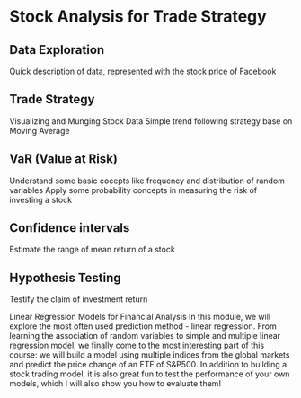 # Stock Analysis for Trade Strategy

## Data Exploration
Quick description of data, represented with the stock price of Facebook 

## Trade Strategy
Visualizing and Munging Stock Data
Simple trend following strategy base on Moving Average 

## VaR (Value at Risk)
Understand some basic cocepts like frequency and distribution of random variables
Apply some probability concepts in measuring the risk of investing a stock

## Confidence intervals
Estimate the range of mean return of a stock

## Hypothesis Testing
Testify the claim of investment return

Linear Regression Models for Financial Analysis
In this module, we will explore the most often used prediction method - linear regression. From learning the association of random variables to simple and multiple linear regression model, we finally come to the most interesting part of this course: we will build a model using multiple indices from the global markets and predict the price change of an ETF of S&P500. In addition to building a stock trading model, it is also great fun to test the performance of your own models, which I will also show you how to evaluate them!
